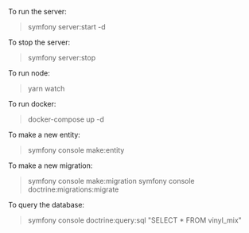 To run the server:
> symfony server:start -d

To stop the server:
> symfony server:stop

To run node:
> yarn watch

To run docker:
> docker-compose up -d

To make a new entity:
> symfony console make:entity

To make a new migration:
> symfony console make:migration
> symfony console doctrine:migrations:migrate

To query the database:
> symfony console doctrine:query:sql "SELECT * FROM vinyl_mix"